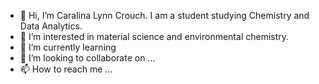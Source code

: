 - 👋 Hi, I’m Caralina Lynn Crouch. I am a student studying Chemistry and Data Analytics.
- 👀 I’m interested in material science and environmental chemistry.
- 🌱 I’m currently learning 
- 💞️ I’m looking to collaborate on ...
- 📫 How to reach me ...

<!---
caralinalynn/caralinalynn is a ✨ special ✨ repository because its `README.md` (this file) appears on your GitHub profile.
You can click the Preview link to take a look at your changes.
--->
